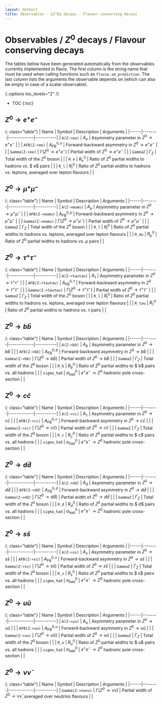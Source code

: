 ```yaml
---
layout: default
title: Observables - $Z^0$ decays - Flavour conserving decays
---
```


# Observables / $Z^0$ decays / Flavour conserving decays



The tables below have been generated automatically from the observables currently
implemented in flavio. The first column is the string name that must  be used
when calling functions such as `flavio.sm_prediction`. The last column lists
the arguments the observable depends on (which can also be empty in case of
a scalar observable).



{::options toc_levels="2" /}

* TOC
{:toc}

## $Z^0\to  e^+ e^-$

{: class="table"}
| Name | Symbol | Description | Arguments |
|------|--------|-------------|-----------|
| `A(Z->ee)` | $A_ e$ | Asymmetry parameter in $Z^0\to  e^+ e^-$ |  |
| `AFB(Z->ee)` | $A_\text{FB}^{0, e}$ | Forward-backward asymmetry in $Z^0\to  e^+ e^-$ |  |
| `Gamma(Z->ee)` | $\Gamma(Z^0\to  e^+ e^-)$ | Partial width of $Z^0\to  e^+ e^-$ |  |
| `GammaZ` | $\Gamma_Z$ | Total width of the $Z^0$ boson |  |
| `R_e` | $R_ e^0$ | Ratio of $Z^0$ partial widths to hadrons vs. $ e$ pairs |  |
| `R_l` | $R_l^0$ | Ratio of $Z^0$ partial widths to hadrons vs. leptons, averaged over lepton flavours |  |


## $Z^0\to \mu^+\mu^-$

{: class="table"}
| Name | Symbol | Description | Arguments |
|------|--------|-------------|-----------|
| `A(Z->mumu)` | $A_\mu$ | Asymmetry parameter in $Z^0\to \mu^+\mu^-$ |  |
| `AFB(Z->mumu)` | $A_\text{FB}^{0,\mu}$ | Forward-backward asymmetry in $Z^0\to \mu^+\mu^-$ |  |
| `Gamma(Z->mumu)` | $\Gamma(Z^0\to \mu^+\mu^-)$ | Partial width of $Z^0\to \mu^+\mu^-$ |  |
| `GammaZ` | $\Gamma_Z$ | Total width of the $Z^0$ boson |  |
| `R_l` | $R_l^0$ | Ratio of $Z^0$ partial widths to hadrons vs. leptons, averaged over lepton flavours |  |
| `R_mu` | $R_\mu^0$ | Ratio of $Z^0$ partial widths to hadrons vs. $\mu$ pairs |  |


## $Z^0\to \tau^+\tau^-$

{: class="table"}
| Name | Symbol | Description | Arguments |
|------|--------|-------------|-----------|
| `A(Z->tautau)` | $A_\tau$ | Asymmetry parameter in $Z^0\to \tau^+\tau^-$ |  |
| `AFB(Z->tautau)` | $A_\text{FB}^{0,\tau}$ | Forward-backward asymmetry in $Z^0\to \tau^+\tau^-$ |  |
| `Gamma(Z->tautau)` | $\Gamma(Z^0\to \tau^+\tau^-)$ | Partial width of $Z^0\to \tau^+\tau^-$ |  |
| `GammaZ` | $\Gamma_Z$ | Total width of the $Z^0$ boson |  |
| `R_l` | $R_l^0$ | Ratio of $Z^0$ partial widths to hadrons vs. leptons, averaged over lepton flavours |  |
| `R_tau` | $R_\tau^0$ | Ratio of $Z^0$ partial widths to hadrons vs. $\tau$ pairs |  |


## $Z^0\to b\bar b$

{: class="table"}
| Name | Symbol | Description | Arguments |
|------|--------|-------------|-----------|
| `A(Z->bb)` | $A_ b$ | Asymmetry parameter in $Z^0\to b\bar b$ |  |
| `AFB(Z->bb)` | $A_\text{FB}^{0, b}$ | Forward-backward asymmetry in $Z^0\to b\bar b$ |  |
| `Gamma(Z->bb)` | $\Gamma(Z^0\to b\bar b)$ | Partial width of $Z^0\to b\bar b$ |  |
| `GammaZ` | $\Gamma_Z$ | Total width of the $Z^0$ boson |  |
| `R_b` | $R_ b^0$ | Ratio of $Z^0$ partial widths to $ b$ pairs vs. all hadrons |  |
| `sigma_had` | $\sigma_\text{had}^0$ | $e^+e^-\to Z^0$ hadronic pole cross-section |  |


## $Z^0\to c\bar c$

{: class="table"}
| Name | Symbol | Description | Arguments |
|------|--------|-------------|-----------|
| `A(Z->cc)` | $A_ c$ | Asymmetry parameter in $Z^0\to c\bar c$ |  |
| `AFB(Z->cc)` | $A_\text{FB}^{0, c}$ | Forward-backward asymmetry in $Z^0\to c\bar c$ |  |
| `Gamma(Z->cc)` | $\Gamma(Z^0\to c\bar c)$ | Partial width of $Z^0\to c\bar c$ |  |
| `GammaZ` | $\Gamma_Z$ | Total width of the $Z^0$ boson |  |
| `R_c` | $R_ c^0$ | Ratio of $Z^0$ partial widths to $ c$ pairs vs. all hadrons |  |
| `sigma_had` | $\sigma_\text{had}^0$ | $e^+e^-\to Z^0$ hadronic pole cross-section |  |


## $Z^0\to d\bar d$

{: class="table"}
| Name | Symbol | Description | Arguments |
|------|--------|-------------|-----------|
| `A(Z->dd)` | $A_ d$ | Asymmetry parameter in $Z^0\to d\bar d$ |  |
| `AFB(Z->dd)` | $A_\text{FB}^{0, d}$ | Forward-backward asymmetry in $Z^0\to d\bar d$ |  |
| `Gamma(Z->dd)` | $\Gamma(Z^0\to d\bar d)$ | Partial width of $Z^0\to d\bar d$ |  |
| `GammaZ` | $\Gamma_Z$ | Total width of the $Z^0$ boson |  |
| `R_d` | $R_ d^0$ | Ratio of $Z^0$ partial widths to $ d$ pairs vs. all hadrons |  |
| `sigma_had` | $\sigma_\text{had}^0$ | $e^+e^-\to Z^0$ hadronic pole cross-section |  |


## $Z^0\to s\bar s$

{: class="table"}
| Name | Symbol | Description | Arguments |
|------|--------|-------------|-----------|
| `A(Z->ss)` | $A_ s$ | Asymmetry parameter in $Z^0\to s\bar s$ |  |
| `AFB(Z->ss)` | $A_\text{FB}^{0, s}$ | Forward-backward asymmetry in $Z^0\to s\bar s$ |  |
| `Gamma(Z->ss)` | $\Gamma(Z^0\to s\bar s)$ | Partial width of $Z^0\to s\bar s$ |  |
| `GammaZ` | $\Gamma_Z$ | Total width of the $Z^0$ boson |  |
| `R_s` | $R_ s^0$ | Ratio of $Z^0$ partial widths to $ s$ pairs vs. all hadrons |  |
| `sigma_had` | $\sigma_\text{had}^0$ | $e^+e^-\to Z^0$ hadronic pole cross-section |  |


## $Z^0\to u\bar u$

{: class="table"}
| Name | Symbol | Description | Arguments |
|------|--------|-------------|-----------|
| `A(Z->uu)` | $A_ u$ | Asymmetry parameter in $Z^0\to u\bar u$ |  |
| `AFB(Z->uu)` | $A_\text{FB}^{0, u}$ | Forward-backward asymmetry in $Z^0\to u\bar u$ |  |
| `Gamma(Z->uu)` | $\Gamma(Z^0\to u\bar u)$ | Partial width of $Z^0\to u\bar u$ |  |
| `GammaZ` | $\Gamma_Z$ | Total width of the $Z^0$ boson |  |
| `R_u` | $R_ u^0$ | Ratio of $Z^0$ partial widths to $ u$ pairs vs. all hadrons |  |
| `sigma_had` | $\sigma_\text{had}^0$ | $e^+e^-\to Z^0$ hadronic pole cross-section |  |


## $Z^0\to\nu\bar\nu$

{: class="table"}
| Name | Symbol | Description | Arguments |
|------|--------|-------------|-----------|
| `Gamma(Z->nunu)` | $\Gamma(Z^0\to\nu\bar\nu)$ | Partial width of $Z^0\to\nu\bar\nu$, averaged over neutrino flavours |  |


